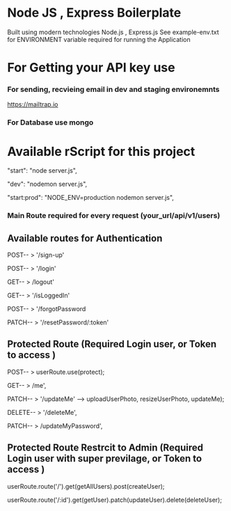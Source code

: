 # Node JS , Express Boilerplate

Built using modern technologies Node.js , Express.js
See example-env.txt for ENVIRONMENT variable required for running the Application

# For Getting your API key use

### For sending, recvieing email in dev and staging environemnts

https://mailtrap.io

### For Database use mongo

# Available rScript for this project

"start": "node server.js",

"dev": "nodemon server.js",

"start:prod": "NODE_ENV=production nodemon server.js",

### Main Route required for every request (your_url/api/v1/users)

## Available routes for Authentication

POST-- > '/sign-up'

POST-- > '/login'

GET-- > /logout'

GET-- > '/isLoggedIn'

POST-- > '/forgotPassword

PATCH-- > '/resetPassword/:token'

## Protected Route (Required Login user, or Token to access )

POST-- > userRoute.use(protect);

GET-- > /me',

PATCH-- > '/updateMe' --> uploadUserPhoto, resizeUserPhoto, updateMe);

DELETE-- > '/deleteMe',

PATCH-- > /updateMyPassword',

## Protected Route Restrcit to Admin (Required Login user with super previlage, or Token to access )

userRoute.route('/').get(getAllUsers).post(createUser);

userRoute.route('/:id').get(getUser).patch(updateUser).delete(deleteUser);
